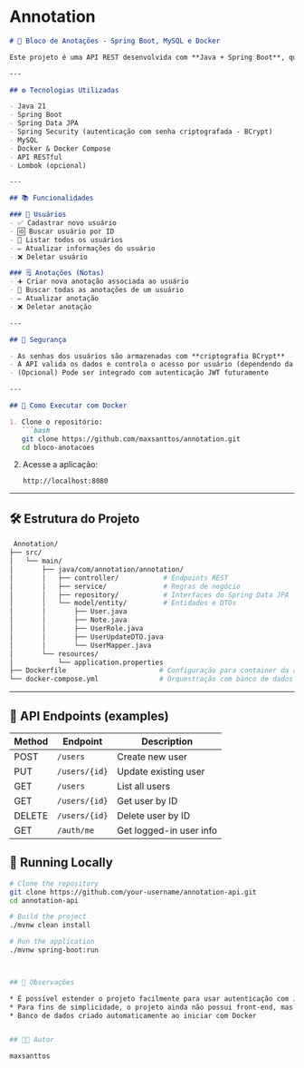 # Annotation

````markdown
# 📝 Bloco de Anotações - Spring Boot, MySQL e Docker

Este projeto é uma API REST desenvolvida com **Java + Spring Boot**, que oferece um sistema de **bloco de anotações com autenticação de usuários**. O sistema permite que usuários façam login e gerenciem suas próprias anotações de forma segura, com persistência no **MySQL** e infraestrutura containerizada com **Docker**.

---

## ⚙️ Tecnologias Utilizadas

- Java 21
- Spring Boot
- Spring Data JPA
- Spring Security (autenticação com senha criptografada - BCrypt)
- MySQL
- Docker & Docker Compose
- API RESTful
- Lombok (opcional)

---

## 📚 Funcionalidades

### 👤 Usuários
- ✅ Cadastrar novo usuário
- 🆔 Buscar usuário por ID
- 📄 Listar todos os usuários
- ✏️ Atualizar informações do usuário
- ❌ Deletar usuário

### 🗒️ Anotações (Notas)
- ➕ Criar nova anotação associada ao usuário
- 🧾 Buscar todas as anotações de um usuário
- ✏️ Atualizar anotação
- ❌ Deletar anotação

---

## 🔐 Segurança

- As senhas dos usuários são armazenadas com **criptografia BCrypt**
- A API valida os dados e controla o acesso por usuário (dependendo da configuração)
- (Opcional) Pode ser integrado com autenticação JWT futuramente

---

## 🐳 Como Executar com Docker

1. Clone o repositório:
   ```bash
   git clone https://github.com/maxsanttos/annotation.git
   cd bloco-anotacoes
````
2. Acesse a aplicação:

   ```
   http://localhost:8080
   ```

---

## 🛠️ Estrutura do Projeto

```bash
 Annotation/
├── src/
│   └── main/
│       ├── java/com/annotation/annotation/
│       │   ├── controller/           # Endpoints REST
│       │   ├── service/              # Regras de negócio
│       │   ├── repository/           # Interfaces do Spring Data JPA
│       │   └── model/entity/         # Entidades e DTOs
│       │       ├── User.java
│       │       ├── Note.java
│       │       ├── UserRole.java
│       │       ├── UserUpdateDTO.java
│       │       └── UserMapper.java
│       └── resources/
│           └── application.properties
├── Dockerfile                       # Configuração para container da aplicação
└── docker-compose.yml               # Orquestração com banco de dados
```

---


## 🧪 API Endpoints (examples)

| Method | Endpoint            | Description               |
|--------|---------------------|---------------------------|
| POST   | `/users`            | Create new user           |
| PUT    | `/users/{id}`       | Update existing user      |
| GET    | `/users`            | List all users            |
| GET    | `/users/{id}`       | Get user by ID            |
| DELETE | `/users/{id}`       | Delete user by ID         |
| GET    | `/auth/me`          | Get logged-in user info   |

## 🔧 Running Locally

```bash
# Clone the repository
git clone https://github.com/your-username/annotation-api.git
cd annotation-api

# Build the project
./mvnw clean install

# Run the application
./mvnw spring-boot:run



## 📌 Observações

* É possível estender o projeto facilmente para usar autenticação com JWT
* Para fins de simplicidade, o projeto ainda não possui front-end, mas pode ser integrado com Angular, React, etc.
* Banco de dados criado automaticamente ao iniciar com Docker


## 👨‍💻 Autor

maxsanttos
